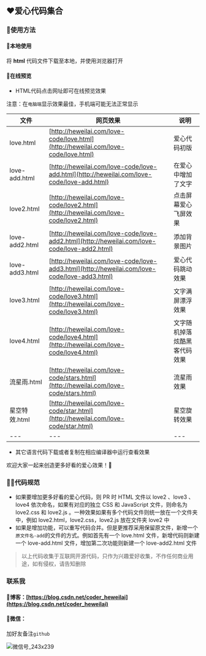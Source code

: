 ## ❤️爱心代码集合

### 🤩使用方法

#### 💌本地使用
将 **html** 代码文件下载至本地，并使用浏览器打开

#### 💌在线预览
- HTML代码点击网址即可在线预览效果

注意：在`电脑端`显示效果最佳，手机端可能无法正常显示

|   文件   |   网页效果   | 说明  |
| ---- | ---- |---- |
|   love.html   |   [http://heweilai.com/love-code/love.html](http://heweilai.com/love-code/love.html)   | 爱心代码初版 |
|   love-add.html   |   [http://heweilai.com/love-code/love-add.html](http://heweilai.com/love-code/love-add.html)   | 在爱心中增加了文字 |
|   love2.html   |   [http://heweilai.com/love-code/love2.html](http://heweilai.com/love-code/love2.html)   |  点击屏幕爱心飞屏效果  |
| love-add2.html | [http://heweilai.com/love-code/love-add2.html](http://heweilai.com/love-code/love-add2.html) | 添加背景图片 |
| love-add3.html | [http://heweilai.com/love-code/love-add3.html](http://heweilai.com/love-code/love-add3.html) | 爱心代码跳动效果 |
| love3.html | [http://heweilai.com/love-code/love3.html](http://heweilai.com/love-code/love3.html) | 文字满屏漂浮效果 |
| love4.html | [http://heweilai.com/love-code/love4.html](http://heweilai.com/love-code/love4.html) | 文字随机掉落炫酷黑客代码效果 |
| 流星雨.html | [http://heweilai.com/love-code/stars.html](http://heweilai.com/love-code/stars.html) | 流星雨效果 |
| 星空特效.html | [http://heweilai.com/love-code/star.html](http://heweilai.com/love-code/star.html) | 星空旋转效果 |
| --- | --- | --- |

- 其它语言代码下载或者复制在相应编译器中运行查看效果

欢迎大家一起来创造更多好看的爱心效果！🍉

### 👨‍💻代码规范
- 如果要增加更多好看的爱心代码，则 PR 时 HTML 文件以 love2 、love3 、love4 依次命名，如果有对应的独立 CSS 和 JavaScript 文件，则命名为 love2.css 和 love2.js 。一种效果如果有多个代码文件则统一放在一个文件夹中，例如 love2.html，love2.css，love2.js 放在文件夹 love2 中
- 如果是增加功能，可以重写代码合并。但是更推荐采用保留原文件，新增一个`原文件名-add`的文件的方式。例如首先有一个 love.html 文件，新增代码则新建一个 love-add.html 文件，增加第二次功能则新建一个 love-add2.html 文件

> 以上代码收集于互联网开源代码，只作为兴趣爱好收集，不作任何商业用途，如有侵权，请告知删除

### 联系我

#### 📢博客：[https://blog.csdn.net/coder_heweilai](https://blog.csdn.net/coder_heweilai)

#### 🍊微信：

加好友备注`github`

![微信号_243x239](https://user-images.githubusercontent.com/109327586/204129722-898d481f-1735-452f-8a60-9bf298dc5bce.png)


